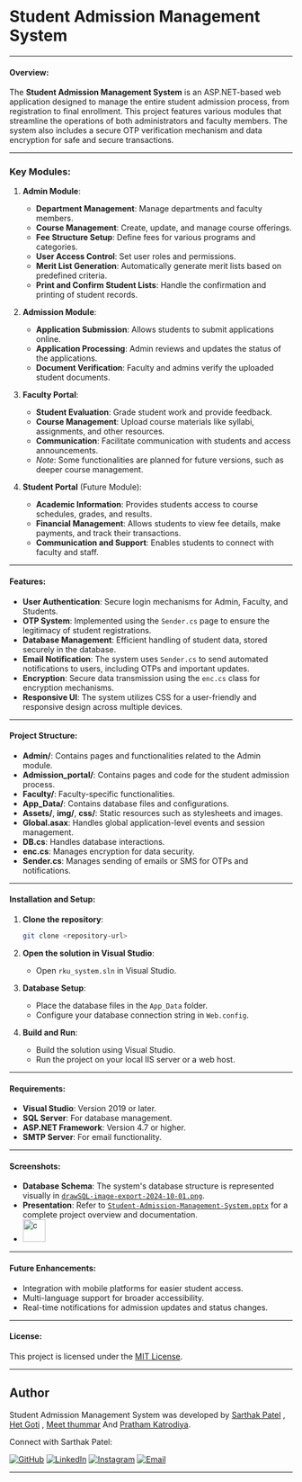 # **Student Admission Management System**

---


#### Overview:
The **Student Admission Management System** is an ASP.NET-based web application designed to manage the entire student admission process, from registration to final enrollment. This project features various modules that streamline the operations of both administrators and faculty members. The system also includes a secure OTP verification mechanism and data encryption for safe and secure transactions.

---


### Key Modules:

1. **Admin Module**:
   - **Department Management**: Manage departments and faculty members.
   - **Course Management**: Create, update, and manage course offerings.
   - **Fee Structure Setup**: Define fees for various programs and categories.
   - **User Access Control**: Set user roles and permissions.
   - **Merit List Generation**: Automatically generate merit lists based on predefined criteria.
   - **Print and Confirm Student Lists**: Handle the confirmation and printing of student records.

2. **Admission Module**:
   - **Application Submission**: Allows students to submit applications online.
   - **Application Processing**: Admin reviews and updates the status of the applications.
   - **Document Verification**: Faculty and admins verify the uploaded student documents.

3. **Faculty Portal**:
   - **Student Evaluation**: Grade student work and provide feedback.
   - **Course Management**: Upload course materials like syllabi, assignments, and other resources.
   - **Communication**: Facilitate communication with students and access announcements.
   - *Note*: Some functionalities are planned for future versions, such as deeper course management.

4. **Student Portal** (Future Module):
   - **Academic Information**: Provides students access to course schedules, grades, and results.
   - **Financial Management**: Allows students to view fee details, make payments, and track their transactions.
   - **Communication and Support**: Enables students to connect with faculty and staff.

---

#### Features:
- **User Authentication**: Secure login mechanisms for Admin, Faculty, and Students.
- **OTP System**: Implemented using the `Sender.cs` page to ensure the legitimacy of student registrations.
- **Database Management**: Efficient handling of student data, stored securely in the database.
- **Email Notification**: The system uses `Sender.cs` to send automated notifications to users, including OTPs and important updates.
- **Encryption**: Secure data transmission using the `enc.cs` class for encryption mechanisms.
- **Responsive UI**: The system utilizes CSS for a user-friendly and responsive design across multiple devices.

---

#### Project Structure:

- **Admin/**: Contains pages and functionalities related to the Admin module.
- **Admission_portal/**: Contains pages and code for the student admission process.
- **Faculty/**: Faculty-specific functionalities.
- **App_Data/**: Contains database files and configurations.
- **Assets/**, **img/**, **css/**: Static resources such as stylesheets and images.
- **Global.asax**: Handles global application-level events and session management.
- **DB.cs**: Handles database interactions.
- **enc.cs**: Manages encryption for data security.
- **Sender.cs**: Manages sending of emails or SMS for OTPs and notifications.

---

#### Installation and Setup:

1. **Clone the repository**:
   ```bash
   git clone <repository-url>
   ```

2. **Open the solution in Visual Studio**:
   - Open `rku_system.sln` in Visual Studio.

3. **Database Setup**:
   - Place the database files in the `App_Data` folder.
   - Configure your database connection string in `Web.config`.

4. **Build and Run**:
   - Build the solution using Visual Studio.
   - Run the project on your local IIS server or a web host.

---

#### Requirements:

- **Visual Studio**: Version 2019 or later.
- **SQL Server**: For database management.
- **ASP.NET Framework**: Version 4.7 or higher.
- **SMTP Server**: For email functionality.

---

#### Screenshots:
- **Database Schema**: The system's database structure is represented visually in [`drawSQL-image-export-2024-10-01.png`](https://github.com/Sarthak1315/Student-Admission-Management-System/blob/main/drawSQL-image-export-2024-10-01.png).
- **Presentation**: Refer to [`Student-Admission-Management-System.pptx`](https://github.com/Sarthak1315/Student-Admission-Management-System/blob/main/Student-Admission-Management-System.pptx) for a complete project overview and documentation.
- <img src="" alt="c" width="40" height="40"/>&ensp;

---

#### Future Enhancements:
- Integration with mobile platforms for easier student access.
- Multi-language support for broader accessibility.
- Real-time notifications for admission updates and status changes.

---

#### License:
This project is licensed under the [MIT License](https://opensource.org/licenses/MIT).

---

## Author

Student Admission Management System was developed by [Sarthak Patel](http://github.com/Sarthak1315) , [Het Goti](http://github.com/) , [Meet thummar](http://github.com/) And [Pratham Katrodiya](http://github.com/).

Connect with Sarthak Patel:

[![GitHub](https://img.shields.io/badge/GitHub-%23121011.svg?&style=for-the-badge&logo=github&logoColor=white)](https://github.com/Sarthak1315)
[![LinkedIn](https://img.shields.io/badge/LinkedIn-%230A66C2.svg?&style=for-the-badge&logo=linkedin&logoColor=white)](https://www.linkedin.com/in/sarthak-patel-sp1315/)
[![Instagram](https://img.shields.io/badge/Instagram-%23E4405F.svg?&style=for-the-badge&logo=instagram&logoColor=white)](https://www.instagram.com/___sarthak_13/)
[![Email](https://img.shields.io/badge/Email-%23D14836.svg?&style=for-the-badge&logo=gmail&logoColor=white)](mailto:work.sarthakpatel@gmail.com)

---
